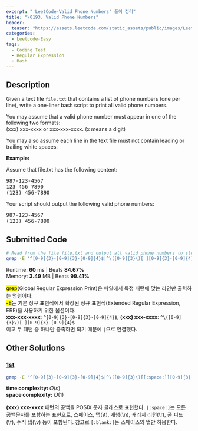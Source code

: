 ```yaml
---
excerpt: "'LeetCode-Valid Phone Numbers' 풀이 정리"
title: "\0193. Valid Phone Numbers"
header:
  teaser: "https://assets.leetcode.com/static_assets/public/images/LeetCode_Sharing.png"
categories:
  - Leetcode-Easy
tags:
  - Coding Test
  - Regular Expression
  - Bash
---
```


## <i class="fa-solid fa-file-lines"></i> Description

Given a text file `file.txt` that contains a list of phone numbers (one per line), write a one-liner bash script to print all valid phone numbers.

You may assume that a valid phone number must appear in one of the following two formats:   
(xxx) xxx-xxxx or xxx-xxx-xxxx. (x means a digit)

You may also assume each line in the text file must not contain leading or trailing white spaces.

**Example:**

Assume that file.txt has the following content:

<pre>
987-123-4567
123 456 7890
(123) 456-7890
</pre>

Your script should output the following valid phone numbers:

<pre>
987-123-4567
(123) 456-7890
</pre>

## <i class="fa-solid fa-cloud-arrow-up"></i> Submitted Code

```bash
# Read from the file file.txt and output all valid phone numbers to stdout.
grep -E '^[0-9]{3}-[0-9]{3}-[0-9]{4}$|^\([0-9]{3}\)[ ][0-9]{3}-[0-9]{4}$' file.txt
```
<i class="fa-solid fa-clock"></i> Runtime: **60** ms \| Beats **84.67%**    
<i class="fa-solid fa-memory"></i> Memory: **3.49** MB \| Beats **99.41%**

<mark>grep</mark>(Global Regular Expression Print)은 파일에서 특정 패턴에 맞는 라인만 출력하는 명령어다.    
<mark>-E</mark>는 기본 정규 표현식에서 확장된 정규 표현식(Extended Regular Expression, ERE)을 사용하기 위한 옵션이다.    
**xxx-xxx-xxxx**: `^[0-9]{3}-[0-9]{3}-[0-9]{4}$`, **(xxx) xxx-xxxx**: `^\([0-9]{3}\)[ ][0-9]{3}-[0-9]{4}$`   
이고 두 패턴 중 하나만 충족하면 되기 때문에 `|`으로 연결했다.

## <i class="fa-solid fa-flask"></i> Other Solutions

### <a href="https://leetcode.com/problems/valid-phone-numbers/solutions/6430316/valid-phone-numbers/" target="_blank">1st</a>

```bash
grep -E '^[0-9]{3}-[0-9]{3}-[0-9]{4}$|^\([0-9]{3}\)[[:space:]][0-9]{3}-[0-9]{4}$' file.txt
```
<i class="fa-solid fa-clock"></i> **time complexity:** 𝑂(𝑛)            
<i class="fa-solid fa-memory"></i> **space complexity:** 𝑂(1)          

**(xxx) xxx-xxxx** 패턴의 공백을 POSIX 문자 클래스로 표현했다. `[:space:]`는 모든 공백문자를 포함하는 표현으로, 스페이스, 탭(\\t), 개행(\\n), 캐리지 리턴(\\r), 폼 피드(\\f), 수직 탭(\\v) 등이 포함된다. 참고로 `[:blank:]`는 스페이스와 탭만 허용한다.